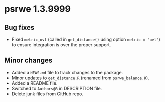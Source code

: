# psrwe 1.3.9999

## Bug fixes

* Fixed `metric_ovl` (called in `get_distance()` using option `metric = "ovl"`)
to ensure integration is over the proper support.

## Minor changes

* Added a `NEWS.md` file to track changes to the package.
* Minor updates to `get_distance.R` (renamed from `psrwe_balance.R`).
* Added a README file.
* Switched to `Authors@R` in DESCRIPTION file.
* Delete junk files from GitHub repo.